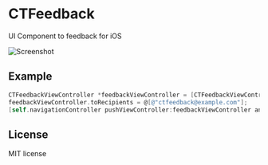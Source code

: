 CTFeedback
==========

UI Component to feedback for iOS

![Screenshot](https://raw.github.com/rizumita/CTFeedback/master/CTFeedback.png)

Example
----------

```Objective-C
CTFeedbackViewController *feedbackViewController = [CTFeedbackViewController controllerWithTopics:CTFeedbackViewController.defaultTopics localizedTopics:CTFeedbackViewController.defaultLocalizedTopics];
feedbackViewController.toRecipients = @[@"ctfeedback@example.com"];
[self.navigationController pushViewController:feedbackViewController animated:YES];
```

License
----------

MIT license
